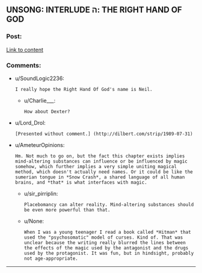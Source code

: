 ## UNSONG: INTERLUDE ה: THE RIGHT HAND OF GOD

### Post:

[Link to content](http://unsongbook.com/interlude-%D7%94-the-right-hand-of-god/)

### Comments:

- u/SoundLogic2236:
  ```
  I really hope the Right Hand Of God's name is Neil.
  ```

  - u/Charlie___:
    ```
    How about Dexter?
    ```

- u/Lord_Drol:
  ```
  [Presented without comment.] (http://dilbert.com/strip/1989-07-31)
  ```

- u/AmeteurOpinions:
  ```
  Hm. Not much to go on, but the fact this chapter exists implies mind-altering substances can influence or be influenced by magic somehow, which further implies a very simple uniting magical method, which doesn't actually need names. Or it could be like the sumerian tongue in *Snow Crash*, a shared language of all human brains, and *that* is what interfaces with magic.
  ```

  - u/sir_pirriplin:
    ```
    Placebomancy can alter reality. Mind-altering substances should be even more powerful than that.
    ```

  - u/None:
    ```
    When I was a young teenager I read a book called *Hitman* that used the "psychosomatic" model of curses. Kind of. That was unclear because the writing really blurred the lines between the effects of the magic used by the antagonist and the drugs used by the protagonist. It was fun, but in hindsight, probably not age-appropriate.
    ```

---

